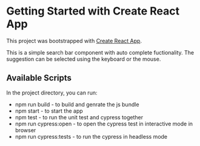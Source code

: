 # Getting Started with Create React App

This project was bootstrapped with [Create React App](https://github.com/facebook/create-react-app).

This is a simple search bar component with auto complete fuctionality. The suggestion can be selected using the keyboard or the mouse.

## Available Scripts

In the project directory, you can run:

- npm run build - to build and genrate the js bundle
- npm start - to start the app
- npm test - to run the unit test and cypress together
- npm run cypress:open - to open the cypress test in interactive mode in browser
- npm run cypress:tests - to run the cypress in headless mode
